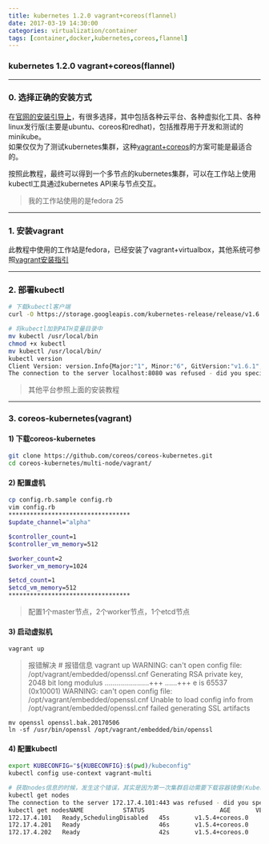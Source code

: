 ```yaml
---
title: kubernetes 1.2.0 vagrant+coreos(flannel)
date: 2017-03-19 14:30:00
categories: virtualization/container
tags: [container,docker,kubernetes,coreos,flannel]
---
```

### kubernetes 1.2.0 vagrant+coreos(flannel)

---

### 0. 选择正确的安装方式
在[官网的安装引导上](https://kubernetes.io/docs/getting-started-guides/)，有很多选择，其中包括各种云平台、各种虚拟化工具、各种linux发行版(主要是ubuntu、coreos和redhat)，包括推荐用于开发和测试的minikube。  
如果仅仅为了测试kubernetes集群，这种[vagrant+coreos](https://coreos.com/kubernetes/docs/latest/kubernetes-on-vagrant.html)的方案可能是最适合的。

按照此教程，最终可以得到一个多节点的kubernetes集群，可以在工作站上使用kubectl工具通过kubernetes API来与节点交互。
> 我的工作站使用的是fedora 25

---

### 1. 安装vagrant
此教程中使用的工作站是fedora，已经安装了vagrant+virtualbox，其他系统可参照[vagrant安装指引](https://www.vagrantup.com/docs/installation/)

---

### 2. 部署kubectl
``` bash
# 下载kubectl客户端
curl -O https://storage.googleapis.com/kubernetes-release/release/v1.6.1/bin/linux/amd64/kubectl

# 将kubectl加到PATH变量目录中
mv kubectl /usr/local/bin
chmod +x kubectl
mv kubectl /usr/local/bin/
kubectl version
Client Version: version.Info{Major:"1", Minor:"6", GitVersion:"v1.6.1", GitCommit:"b0b7a323cc5a4a2019b2e9520c21c7830b7f708e", GitTreeState:"clean", BuildDate:"2017-04-03T20:44:38Z", GoVersion:"go1.7.5", Compiler:"gc", Platform:"linux/amd64"}
The connection to the server localhost:8080 was refused - did you specify the right host or port?
```
> 其他平台参照上面的安装教程

---

### 3. coreos-kubernetes(vagrant)
#### 1) 下载coreos-kubernetes
``` bash
git clone https://github.com/coreos/coreos-kubernetes.git
cd coreos-kubernetes/multi-node/vagrant/
```

#### 2) 配置虚机
``` bash
cp config.rb.sample config.rb
vim config.rb
**********************************
$update_channel="alpha"

$controller_count=1
$controller_vm_memory=512

$worker_count=2
$worker_vm_memory=1024

$etcd_count=1
$etcd_vm_memory=512
**********************************
```
> 配置1个master节点，2个worker节点，1个etcd节点

#### 3) 启动虚拟机
``` bash
vagrant up
```
> 报错解决
    # 报错信息
    vagrant up
    WARNING: can't open config file: /opt/vagrant/embedded/openssl.cnf
    Generating RSA private key, 2048 bit long modulus
    ......................+++
    ......+++
    e is 65537 (0x10001)
    WARNING: can't open config file: /opt/vagrant/embedded/openssl.cnf
    Unable to load config info from /opt/vagrant/embedded/openssl.cnf
    failed generating SSL artifacts
>
    mv openssl openssl.bak.20170506
    ln -sf /usr/bin/openssl /opt/vagrant/embedded/bin/openssl

#### 4) 配置kubectl
``` bash
export KUBECONFIG="${KUBECONFIG}:$(pwd)/kubeconfig"
kubectl config use-context vagrant-multi

# 获取nodes信息的时候，发生这个错误，其实是因为第一次集群启动需要下载容器镜像(Kubernetes, dns, heapster, etc)
kubectl get nodes
The connection to the server 172.17.4.101:443 was refused - did you specify the right host or port?
kubectl get nodesNAME           STATUS                     AGE       VERSION
172.17.4.101   Ready,SchedulingDisabled   45s       v1.5.4+coreos.0
172.17.4.201   Ready                      46s       v1.5.4+coreos.0
172.17.4.202   Ready                      42s       v1.5.4+coreos.0
```

